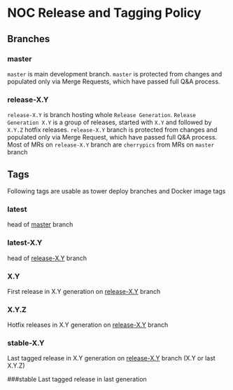 # NOC Release and Tagging Policy

## Branches

### master

`master` is main development branch. `master` is protected from changes
and populated only via Merge Requests, which have passed full Q&A process.

### release-X.Y

`release-X.Y` is branch hosting whole `Release Generation`.
`Release Generation X.Y` is a group of releases, started with `X.Y`
and followed by `X.Y.Z` hotfix releases.
`release-X.Y` branch is protected from changes and populated only via Merge Request,
which have passed full Q&A process.
Most of MRs on `release-X.Y` branch are `cherrypics` from MRs on `master` branch

## Tags

Following tags are usable as tower deploy branches and Docker image tags

### latest

head of [master](#master) branch

### latest-X.Y

head of [release-X.Y](#release-xy) branch

### X.Y

First release in X.Y generation on [release-X.Y](#release-xy) branch

### X.Y.Z

Hotfix releases in X.Y generation on [release-X.Y](#release-xy) branch

### stable-X.Y

Last tagged release in X.Y generation on [release-X.Y](#release-xy) branch (X.Y or last X.Y.Z)

###stable
Last tagged release in last generation
